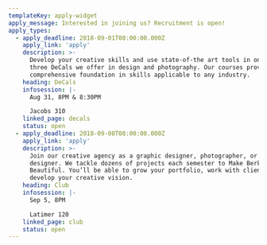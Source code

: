 ```yaml
---
templateKey: apply-widget
apply_message: Interested in joining us? Recruitment is open!
apply_types:
  - apply_deadline: 2018-09-01T08:00:00.000Z
    apply_link: 'apply'
    description: >-
      Develop your creative skills and use state-of-the art tools in one of the
      three DeCals we offer in design and photography. Our courses provide a
      comprehensive foundation in skills applicable to any industry.
    heading: DeCals
    infosession: |-
      Aug 31, 8PM & 8:30PM

      Jacobs 310
    linked_page: decals
    status: open
  - apply_deadline: 2018-09-08T08:00:00.000Z
    apply_link: 'apply'
    description: >-
      Join our creative agency as a graphic designer, photographer, or web
      designer. We tackle dozens of projects each semester to Make Berkeley
      Beautiful. You’ll be able to grow your portfolio, work with clients, and
      develop your creative vision.
    heading: Club
    infosession: |-
      Sep 5, 8PM

      Latimer 120
    linked_page: club
    status: open
---
```

